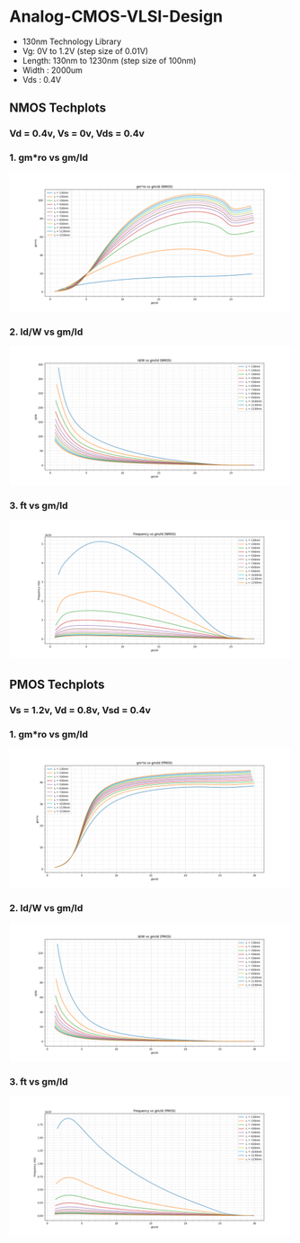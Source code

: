 # Analog-CMOS-VLSI-Design
- 130nm Technology Library
- Vg: 0V to 1.2V (step size of 0.01V)
- Length: 130nm to 1230nm (step size of 100nm)
- Width : 2000um
- Vds : 0.4V
## NMOS Techplots
### Vd = 0.4v, Vs = 0v, Vds = 0.4v
### 1. gm*ro vs gm/Id
![image alt](https://github.com/thelikith/Analog-CMOS-VLSI-Design/blob/e3a95b7d3d350d01fc69fbfe69df231be2c0619c/Techplots/NMOS/Figure_1.png)
### 2. Id/W vs gm/Id
![image alt](https://github.com/thelikith/Analog-CMOS-VLSI-Design/blob/e3a95b7d3d350d01fc69fbfe69df231be2c0619c/Techplots/NMOS/Figure_2.png)
### 3. ft vs gm/Id
![image alt](https://github.com/thelikith/Analog-CMOS-VLSI-Design/blob/e3a95b7d3d350d01fc69fbfe69df231be2c0619c/Techplots/NMOS/Figure_3.png)


## PMOS Techplots
### Vs = 1.2v, Vd = 0.8v, Vsd = 0.4v
### 1. gm*ro vs gm/Id
![image alt](https://github.com/thelikith/Analog-CMOS-VLSI-Design/blob/e3a95b7d3d350d01fc69fbfe69df231be2c0619c/Techplots/PMOS/Figure_4.png)
### 2. Id/W vs gm/Id
![image alt](https://github.com/thelikith/Analog-CMOS-VLSI-Design/blob/e3a95b7d3d350d01fc69fbfe69df231be2c0619c/Techplots/PMOS/Figure_5.png)
### 3. ft vs gm/Id
![image alt](https://github.com/thelikith/Analog-CMOS-VLSI-Design/blob/e3a95b7d3d350d01fc69fbfe69df231be2c0619c/Techplots/PMOS/Figure_6.png)
